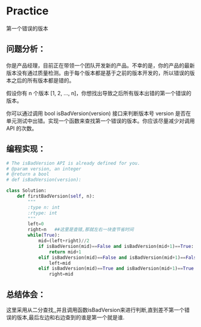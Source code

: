 # Practice
第一个错误的版本
## 问题分析：
#### 
你是产品经理，目前正在带领一个团队开发新的产品。不幸的是，你的产品的最新版本没有通过质量检测。由于每个版本都是基于之前的版本开发的，所以错误的版本之后的所有版本都是错的。

假设你有 n 个版本 [1, 2, ..., n]，你想找出导致之后所有版本出错的第一个错误的版本。

你可以通过调用 bool isBadVersion(version) 接口来判断版本号 version 是否在单元测试中出错。实现一个函数来查找第一个错误的版本。你应该尽量减少对调用 API 的次数。

## 编程实现：
```python
# The isBadVersion API is already defined for you.
# @param version, an integer
# @return a bool
# def isBadVersion(version):

class Solution:
    def firstBadVersion(self, n):
        """
        :type n: int
        :rtype: int
        """
        left=0
        right=n   ##这里是查错,那就左右一块查节省时间
        while(True):
            mid=(left+right)//2
            if isBadVersion(mid)==False and isBadVersion(mid+1)==True:
                return mid+1
            elif isBadVersion(mid)==False and isBadVersion(mid+1)==False:
                left=mid
            elif isBadVersion(mid)==True and isBadVersion(mid+1)==True:
                right=mid
```
## 总结体会：
这里采用从二分查找,,并且调用函数isBadVersion来进行判断,直到差不第一个错误的版本,最后左边和右边查到的谁是第一个就是谁.
